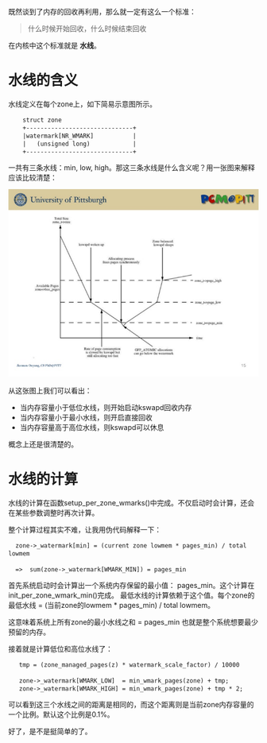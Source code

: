 既然谈到了内存的回收再利用，那么就一定有这么一个标准：

> 什么时候开始回收，什么时候结束回收

在内核中这个标准就是 **水线**。

# 水线的含义

水线定义在每个zone上，如下简易示意图所示。

```
    struct zone
    +------------------------------+
    |watermark[NR_WMARK]           |
    |   (unsigned long)            |
    +------------------------------+
```

一共有三条水线：min, low, high。那这三条水线是什么含义呢？用一张图来解释应该比较清楚：

![watermark](/mm_reclaim/vm_watermark.jpg)

从这张图上我们可以看出：

* 当内存容量小于低位水线，则开始启动kswapd回收内存
* 当内存容量小于最小水线，则开启直接回收
* 当内存容量高于高位水线，则kswapd可以休息

概念上还是很清楚的。

# 水线的计算

水线的计算在函数setup_per_zone_wmarks()中完成。不仅启动时会计算，还会在某些参数调整时再次计算。

整个计算过程其实不难，让我用伪代码解释一下：

```
  zone->_watermark[min] = (current zone lowmem * pages_min) / total lowmem

  =>  sum(zone->_watermark[WMARK_MIN]) = pages_min
```

首先系统启动时会计算出一个系统内存保留的最小值： pages_min。这个计算在init_per_zone_wmark_min()完成。
最低水线的计算依赖于这个值。每个zone的最低水线 = (当前zone的lowmem * pages_min) / total lowmem。

这意味着系统上所有zone的最小水线之和 = pages_min 也就是整个系统想要最少预留的内存。

接着就是计算低位和高位水线了：

```
   tmp = (zone_managed_pages(z) * watermark_scale_factor) / 10000

   zone->_watermark[WMARK_LOW]  = min_wmark_pages(zone) + tmp;
   zone->_watermark[WMARK_HIGH] = min_wmark_pages(zone) + tmp * 2;
```

可以看到这三个水线之间的距离是相同的，而这个距离则是当前zone内存容量的一个比例。默认这个比例是0.1%。

好了，是不是挺简单的了。

